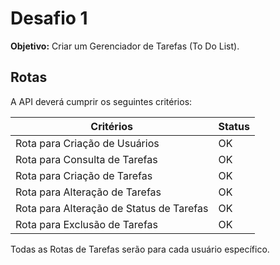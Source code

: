 # Desafio 1

**Objetivo:** Criar um Gerenciador de Tarefas (To Do List).

## Rotas

A API deverá cumprir os seguintes critérios:

| Critérios                                | Status   |
|------------------------------------------|----------|
| Rota para Criação de Usuários            | OK       |
| Rota para Consulta de Tarefas            | OK       |
| Rota para Criação de Tarefas             | OK       |
| Rota para Alteração de Tarefas           | OK       |
| Rota para Alteração de Status de Tarefas | OK       |
| Rota para Exclusão de Tarefas            | OK       |

Todas as Rotas de Tarefas serão para cada usuário específico.
